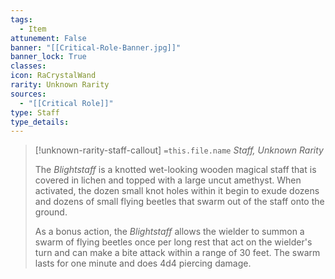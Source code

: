 ```yaml
---
tags:
  - Item
attunement: False
banner: "[[Critical-Role-Banner.jpg]]"
banner_lock: True
classes:
icon: RaCrystalWand
rarity: Unknown Rarity
sources:
  - "[[Critical Role]]"
type: Staff
type_details: 
---
```

>[!unknown-rarity-staff-callout] `=this.file.name`
>*Staff, Unknown Rarity*
>
>The *Blightstaff* is a knotted wet-looking wooden magical staff that is covered in lichen and topped with a large uncut amethyst. When activated, the dozen small knot holes within it begin to exude dozens and dozens of small flying beetles that swarm out of the staff onto the ground.
>
>As a bonus action, the *Blightstaff* allows the wielder to summon a swarm of flying beetles once per long rest that act on the wielder's turn and can make a bite attack within a range of 30 feet. The swarm lasts for one minute and does 4d4 piercing damage.
>
>
